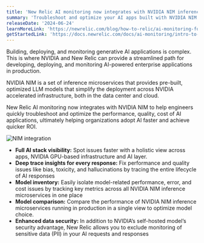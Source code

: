 ```yaml
---
title: 'New Relic AI monitoring now integrates with NVIDIA NIM inference microservices'
summary: 'Troubleshoot and optimize your AI apps built with NVIDIA NIM using in-depth insights across the AI stack'
releaseDate: '2024-06-24'
learnMoreLink: 'https://newrelic.com/blog/how-to-relic/ai-monitoring-for-nvidia-nim'
getStartedLink: 'https://docs.newrelic.com/docs/ai-monitoring/intro-to-ai-monitoring/#get-started'
---
```


Building, deploying, and monitoring generative AI applications is complex. This is where NVIDIA and New Relic can provide a streamlined path for developing, deploying, and monitoring AI-powered enterprise applications in production.

NVIDIA NIM is a set of inference microservices that provides pre-built, optimized LLM models that simplify the deployment across NVIDIA accelerated infrastructure, both in the data center and cloud.

New Relic AI monitoring now integrates with NVIDIA NIM to help engineers quickly troubleshoot and optimize the performance, quality, cost of AI applications, ultimately helping organizations adopt AI faster and achieve quicker ROI.

![NIM integration](/images/nim1.webp 'A screenshot that shows the NIM integration')

- **Full AI stack visibility:** Spot issues faster with a holistic view across apps, NVIDIA GPU-based infrastructure and AI layer.
- **Deep trace insights for every response:** Fix performance and quality issues like bias, toxicity, and hallucinations by tracing the entire lifecycle of AI responses
- **Model inventory:** Easily isolate model-related performance, error, and cost issues by tracking key metrics across all NVIDIA NIM inference microservices in one place
- **Model comparison:** Compare the performance of NVIDIA NIM inference microservices running in production in a single view to optimize model choice.
- **Enhanced data security:** In addition to NVIDIA’s self-hosted model’s security advantage, New Relic allows you to exclude monitoring of sensitive data (PII) in your AI requests and responses
